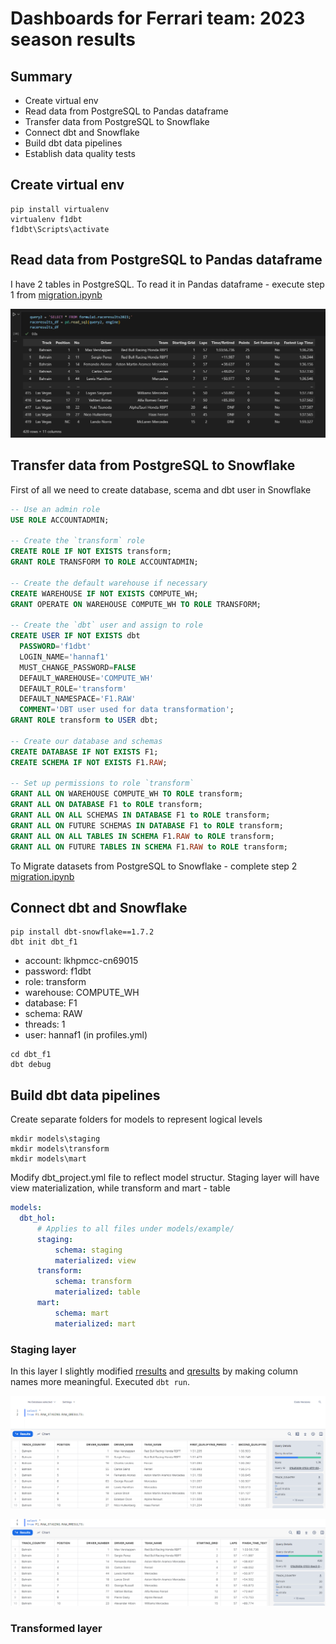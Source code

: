 # Dashboards for Ferrari team: 2023 season results

## Summary

- Create virtual env
- Read data from PostgreSQL to Pandas dataframe
- Transfer data from PostgreSQL to Snowflake
- Connect dbt and Snowflake
- Build dbt data pipelines
- Establish data quality tests

## Create virtual env

```shell
pip install virtualenv
virtualenv f1dbt
f1dbt\Scripts\activate
```

## Read data from PostgreSQL to Pandas dataframe

I have 2 tables in PostgreSQL. To read it in Pandas dataframe - execute step 1 from [migration.ipynb](migration.ipynb)

![raceresultsPandas](images/raceresultsPandas.png)

## Transfer data from PostgreSQL to Snowflake

First of all we need to create database, scema and dbt user in Snowflake

```sql
-- Use an admin role
USE ROLE ACCOUNTADMIN;

-- Create the `transform` role
CREATE ROLE IF NOT EXISTS transform;
GRANT ROLE TRANSFORM TO ROLE ACCOUNTADMIN;

-- Create the default warehouse if necessary
CREATE WAREHOUSE IF NOT EXISTS COMPUTE_WH;
GRANT OPERATE ON WAREHOUSE COMPUTE_WH TO ROLE TRANSFORM;

-- Create the `dbt` user and assign to role
CREATE USER IF NOT EXISTS dbt
  PASSWORD='f1dbt'
  LOGIN_NAME='hannaf1'
  MUST_CHANGE_PASSWORD=FALSE
  DEFAULT_WAREHOUSE='COMPUTE_WH'
  DEFAULT_ROLE='transform'
  DEFAULT_NAMESPACE='F1.RAW'
  COMMENT='DBT user used for data transformation';
GRANT ROLE transform to USER dbt;

-- Create our database and schemas
CREATE DATABASE IF NOT EXISTS F1;
CREATE SCHEMA IF NOT EXISTS F1.RAW;

-- Set up permissions to role `transform`
GRANT ALL ON WAREHOUSE COMPUTE_WH TO ROLE transform;
GRANT ALL ON DATABASE F1 to ROLE transform;
GRANT ALL ON ALL SCHEMAS IN DATABASE F1 to ROLE transform;
GRANT ALL ON FUTURE SCHEMAS IN DATABASE F1 to ROLE transform;
GRANT ALL ON ALL TABLES IN SCHEMA F1.RAW to ROLE transform;
GRANT ALL ON FUTURE TABLES IN SCHEMA F1.RAW to ROLE transform;
```

To Migrate datasets from PostgreSQL to Snowflake - complete step 2 [migration.ipynb](migration.ipynb)

## Connect dbt and Snowflake

```shell
pip install dbt-snowflake==1.7.2
dbt init dbt_f1
```

- account: lkhpmcc-cn69015
- password: f1dbt
- role: transform
- warehouse: COMPUTE_WH
- database: F1
- schema: RAW
- threads: 1
- user: hannaf1 (in profiles.yml)

```shell
cd dbt_f1
dbt debug
```

## Build dbt data pipelines

Create separate folders for models to represent logical levels

```shel
mkdir models\staging
mkdir models\transform
mkdir models\mart
```

Modify dbt_project.yml file to reflect model structur. Staging layer will have view materialization, while transform and mart - table

```yaml
models:
  dbt_hol:
      # Applies to all files under models/example/
      staging:
          schema: staging
          materialized: view
      transform:
          schema: transform
          materialized: table
      mart:
          schema: mart
          materialized: mart
```

### Staging layer

In this layer I slightly modified [rresults](dbt_f1\models\staging\raw_rresults.sql) and [qresults](dbt_f1\models\staging\raw-qresults.sql) by making column names more meaningful. Executed `dbt run`.

![raw_qresults](images\raw_qresults.png)

![raw_rresults](images\raw_rresults.png)

### Transformed layer
